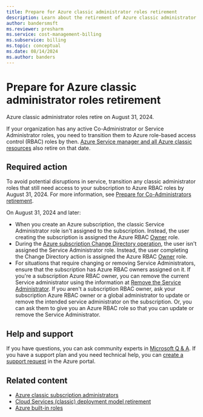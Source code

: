 ```yaml
---
title: Prepare for Azure classic administrator roles retirement
description: Learn about the retirement of Azure classic administrator roles and how to transition them to Azure role-based access control (RBAC) roles.
author: bandersmsft
ms.reviewer: presharm
ms.service: cost-management-billing
ms.subservice: billing
ms.topic: conceptual
ms.date: 08/14/2024
ms.author: banders
---
```


# Prepare for Azure classic administrator roles retirement

Azure classic administrator roles retire on August 31, 2024.

If your organization has any active Co-Administrator or Service Administrator roles, you need to transition them to Azure role-based access control (RBAC) roles by then. [Azure Service manager and all Azure classic resources](https://azure.microsoft.com/updates/cloud-services-retirement-announcement/) also retire on that date.

## Required action

To avoid potential disruptions in service, transition any classic administrator roles that still need access to your subscription to Azure RBAC roles by August 31, 2024. For more information, see [Prepare for Co-Administrators retirement](https://aka.ms/ClassicAdmins).

On August 31, 2024 and later:

- When you create an Azure subscription, the classic Service Administrator role isn't assigned to the subscription. Instead, the user creating the subscription is assigned the Azure RBAC [Owner](../../role-based-access-control/built-in-roles.md#owner) role.
- During the [Azure subscription Change Directory operation](/entra/fundamentals/how-subscriptions-associated-directory#associate-a-subscription-to-a-directory), the user isn't assigned the Service Administrator role. Instead, the user completing the Change Directory action is assigned the Azure RBAC [Owner](../../role-based-access-control/built-in-roles.md#owner) role.
- For situations that require changing or removing Service Administrators, ensure that the subscription has Azure RBAC owners assigned on it. If you're a subscription Azure RBAC owner, you can remove the current Service administrator using the information at [Remove the Service Administrator](../../role-based-access-control/classic-administrators.md?tabs=azure-portal#remove-the-service-administrator). If you aren't a subscription RBAC owner, ask your subscription Azure RBAC owner or a global administrator to update or remove the intended service administrator on the subscription. Or, you can ask them to give you an Azure RBAC role so that you can update or remove the Service Administrator.

## Help and support

If you have questions, you can ask community experts in [Microsoft Q & A](/answers/tags/189/azure-rbac). If you have a support plan and you need technical help, you can [create a support request](https://portal.azure.com/#blade/Microsoft_Azure_Support/HelpAndSupportBlade/overview) in the Azure portal.

## Related content

- [Azure classic subscription administrators](../../role-based-access-control/classic-administrators.md)
- [Cloud Services (classic) deployment model retirement](https://azure.microsoft.com/updates/cloud-services-retirement-announcement/)
- [Azure built-in roles](../../role-based-access-control/built-in-roles.md)